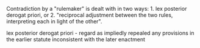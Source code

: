   Contradiction by a  "rulemaker" is dealt with in two ways: 1. lex posterior derogat priori, or 2. "reciprocal adjustment between the two rules, interpreting each in light of the other".

lex posterior derogat priori - regard as impliedly repealed any provisions in the earlier statute inconsistent with the later enactment
